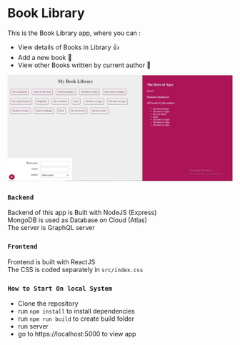 
# Book Library #

This is the Book Library app, where you can : 
* View details of Books in Library :thumbsup:
* Add a new book  :clap:
* View other Books written by current author :clap:


![Library](Capture.JPG)






### `Backend` ###

Backend of this app is Built with NodeJS (Express) <br>
MongoDB is used as Database on Cloud (Atlas) <br>
The server is GraphQL server 


### `Frontend` ###

Frontend is built with ReactJS <br>
The CSS is coded separately in `src/index.css`

### `How to Start On local System` ###
 * Clone the repository 
 * run `npm install` to install dependencies
 * run `npm run build` to create build folder
 * run server
 * go to https://localhost:5000 to view app


